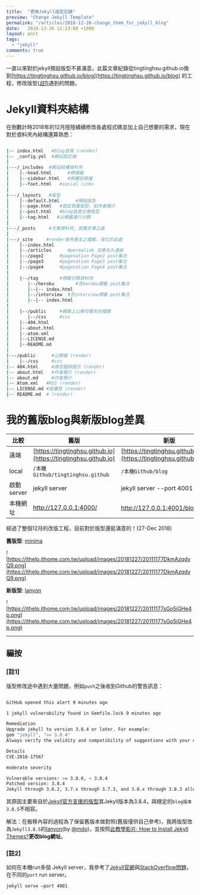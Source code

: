 ```yaml
---
title:  "更換Jekyll版型記錄"
preview: "Change Jekyll Template"
permalink: "/articles/2018-12-26-change_them_for_jekyll_blog"
date:   2018-12-26 12:23:00 +1000
layout: post
tags: 
  - "jekyll"
comments: true
---
```


一直以來對於jekyll預設版型不甚滿意。此篇文章紀錄從tingtinghsu.github.io換到[https://tingtinghsu.github.io/blog](https://tingtinghsu.github.io/blog) 的工程，修改版型[(*註1*)](#註1)遇到的問題。

<!-- more -->

# Jekyll資料夾結構

在倒數計時2018年的12月陸陸續續修改各處程式碼並加上自己想要的需求，現在對於資料夾內結構還算熟悉：

```bash

|-- index.html   #blog首頁 (render)
|-- _config.yml  #網站設定檔
|
|---/_includes  #網站結構資料夾
|    |--head.html      #標頭檔
|    |--sidebar.html   #側欄目錄檔
|    |--foot.html   #social links
|
|---/_layouts   #版型
|    |--default.html      #預設版型
|    |--page.html   #固定頁面版型，如作者簡介
|    |--post.html   #blog發表文章版型
|    |--tag.html   #以標籤進行分類
|
|---/_posts     #文章資料夾，放置文章之處
|
|---/_site     #render後所產生之檔案，皆位於此處
|    |--index.html
|    |--/articles      #permalink 文章永久連結
|    |--/page2      #pagenation Page2 post集合
|    |--/page3      #pagenation Page3 post集合
|    |--/page4      #pagenation Page4 post集合
|
|    |--/tag        #標籤分類資料夾
|       |--/heroku        #含heroku標籤 post集合
|       |--|-- index.html
|       |--/interview  #含interview標籤 post集合
|       |--|-- index.html
|
|    |--/public     #網路上公開可看到的檔案
|       |--/css     #css
|    |--404.html
|    |--about.html
|    |--atom.xml
|    |--LICENSE.md
|    |--README.md
|
|---/public      #公開檔 (render)
|    |--/css     #css
|-- 404.html     #路徑錯誤提示 (render)
|-- about.html   #作者簡介 (render)
|-- about.md     #作者簡介
|-- Atom.xml   #RSS (render)
|-- LICENSE.md #版權頁 (render)
|-- README.md  # (render)
```

# 我的舊版blog與新版blog差異

| 比較 | 舊版 | 新版|
|---|---|---|
|遠端|[https://tingtinghsu.github.io](https://tingtinghsu.github.io)| [https://tingtinghsu.github.io/blog](https://tingtinghsu.github.io/blog)|
| local | `/本機Github/tingtinghsu.github` | `/本機Github/blog`
啟動server| jekyll server  | jekyll server --port 4001
本機網址| http://127.0.0.1:4000/  |  http://127.0.0.1:4001/blog/ [(*註2*)](#註2)

經過了整個12月的改版工程，目前對於版型還挺滿意的！(27-Dec 2018)

**舊版型**: [minima](https://github.com/jekyll/minima)
  
![https://ithelp.ithome.com.tw/upload/images/20181227/20111177DkmAzqdvQ9.png](https://ithelp.ithome.com.tw/upload/images/20181227/20111177DkmAzqdvQ9.png)
  
**新版型**: [lanyon](https://github.com/poole/lanyon)
  
![https://ithelp.ithome.com.tw/upload/images/20181227/20111177sGo5iGHe4p.png](https://ithelp.ithome.com.tw/upload/images/20181227/20111177sGo5iGHe4p.png)

---

## 編按

### [註1]

版型修改途中遇到大量問題，例如`push`之後收到Github的警告訊息：

```bash

GitHub opened this alert 9 minutes ago

1 jekyll vulnerability found in Gemfile.lock 9 minutes ago

Remediation
Upgrade jekyll to version 3.8.4 or later. For example:
gem "jekyll", ">= 3.8.4"
Always verify the validity and compatibility of suggestions with your codebase.

Details
CVE-2018-17567

moderate severity

Vulnerable versions: >= 3.8.0, < 3.8.4
Patched version: 3.8.4
Jekyll through 3.6.2, 3.7.x through 3.7.3, and 3.8.x through 3.8.3 allows attackers to access arbitrary files by specifying a symlink in the "include" key in the "_config.yml" file.

```

其原因主要來自於[Jekyll官方支援的版型](https://pages.github.com/themes/)其Jekyll版本為3.8.4，與穩定的`blog版本3.8.5`不相容。

解法：在搬移內容的過程為了保留舊版本做對照(舊版僅供自己參考)，我將版型改為`Jekyll3.8.5`的[lanyon](http://lanyon.getpoole.com/)(by [@mdo](https://github.com/poole/lanyon/commits?author=mdo))，並按照[此教學影片: How to Install Jekyll Themes?](https://www.youtube.com/watch?v=bty7LHm14CA)**更改blog網址**。

### [註2]

如何在本機run多個 Jekyll server，我參考了[Jekyll官網](https://jekyllrb.com/docs/configuration/options/#serve-command-options)與[StackOverflow問題]((https://stackoverflow.com/questions/25650749/is-it-possible-to-serve-multiple-jekyll-sites-locally/25650755))，在不同的`port` run server。

```bash
jekyll serve –port 4001
```
